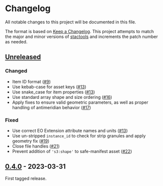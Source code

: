 # Changelog

All notable changes to this project will be documented in this file.

The format is based on [Keep a Changelog](https://keepachangelog.com/en/1.0.0/).
This project attempts to match the major and minor versions of
[stactools](https://github.com/stac-utils/stactools) and increments the patch
number as needed.

## [Unreleased]

### Changed

- Item ID format ([#9](https://github.com/stactools-packages/sentinel3/pull/9))
- Use kebab-case for asset keys ([#13](https://github.com/stactools-packages/sentinel3/pull/13))
- Use snake_case for item properties ([#13](https://github.com/stactools-packages/sentinel3/pull/15))
- Use standard array shape and size ordering ([#16](https://github.com/stactools-packages/sentinel3/pull/16))
- Apply fixes to ensure valid geometric parameters, as well as proper handling
  of antimeridian behavior ([#17](https://github.com/stactools-packages/sentinel3/pull/17))

### Fixed

- Use correct EO Extension attribute names and units ([#13](https://github.com/stactools-packages/sentinel3/pull/15))
- Use un-stripped `instance_id` to check for strip granules and apply geometry
  fix ([#19](https://github.com/stactools-packages/sentinel3/pull/19))
- Close file handles ([#21](https://github.com/stactools-packages/sentinel3/pull/21))
- Prevent addition of `'s3:shape'` to safe-manifest asset
  ([#22](https://github.com/stactools-packages/sentinel3/pull/23))

## [0.4.0] - 2023-03-31

First tagged release.

[Unreleased]: https://github.com/stactools-packages/sentinel3/compare/v0.4.0..HEAD
[0.4.0]: https://github.com/stactools-packages/sentinel3/releases/tag/v0.4.0
